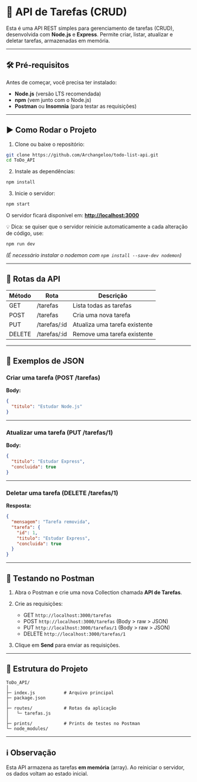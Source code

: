 # 📝 API de Tarefas (CRUD)

Esta é uma API REST simples para gerenciamento de tarefas (CRUD), desenvolvida com **Node.js** e **Express**. Permite criar, listar, atualizar e deletar tarefas, armazenadas em memória.

---

## 🛠️ Pré-requisitos

Antes de começar, você precisa ter instalado:

* **Node.js** (versão LTS recomendada)
* **npm** (vem junto com o Node.js)
* **Postman** ou **Insomnia** (para testar as requisições)

---

## ▶️ Como Rodar o Projeto

1. Clone ou baixe o repositório:

```bash
git clone https://github.com/Archangeloo/todo-list-api.git
cd ToDo_API
```

2. Instale as dependências:

```bash
npm install
```

3. Inicie o servidor:

```bash
npm start
```

O servidor ficará disponível em: **[http://localhost:3000](http://localhost:3000)**

💡 Dica: se quiser que o servidor reinicie automaticamente a cada alteração de código, use:

```bash
npm run dev
```

*(É necessário instalar o nodemon com `npm install --save-dev nodemon`)*

---

## 🔗 Rotas da API

| Método | Rota          | Descrição                     |
| ------ | ------------- | ----------------------------- |
| GET    | /tarefas      | Lista todas as tarefas        |
| POST   | /tarefas      | Cria uma nova tarefa          |
| PUT    | /tarefas/\:id | Atualiza uma tarefa existente |
| DELETE | /tarefas/\:id | Remove uma tarefa existente   |

---

## 📑 Exemplos de JSON

### Criar uma tarefa (POST /tarefas)

**Body:**

```json
{
  "titulo": "Estudar Node.js"
}
```

---

### Atualizar uma tarefa (PUT /tarefas/1)

**Body:**

```json
{
  "titulo": "Estudar Express",
  "concluida": true
}
```

---

### Deletar uma tarefa (DELETE /tarefas/1)

**Resposta:**

```json
{
  "mensagem": "Tarefa removida",
  "tarefa": {
    "id": 1,
    "titulo": "Estudar Express",
    "concluida": true
  }
}
```

---

## 🧪 Testando no Postman

1. Abra o Postman e crie uma nova Collection chamada **API de Tarefas**.
2. Crie as requisições:

   * GET `http://localhost:3000/tarefas`
   * POST `http://localhost:3000/tarefas` (Body > raw > JSON)
   * PUT `http://localhost:3000/tarefas/1` (Body > raw > JSON)
   * DELETE `http://localhost:3000/tarefas/1`
3. Clique em **Send** para enviar as requisições.
---

## 📂 Estrutura do Projeto

```
ToDo_API/
│
├─ index.js           # Arquivo principal
├─ package.json
│
├─ routes/            # Rotas da aplicação
│   └─ tarefas.js
│
├─ prints/            # Prints de testes no Postman
└─ node_modules/
```

---

## ℹ️ Observação

Esta API armazena as tarefas **em memória** (array). Ao reiniciar o servidor, os dados voltam ao estado inicial.

